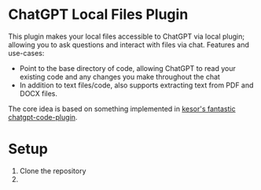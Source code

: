 # ChatGPT Local Files Plugin

This plugin makes your local files accessible to ChatGPT via local plugin; allowing you to ask questions and interact with files via chat. Features and use-cases:

- Point to the base directory of code, allowing ChatGPT to read your existing code and any changes you make throughout the chat
- In addition to text files/code, also supports extracting text from PDF and DOCX files.

The core idea is based on something implemented in [kesor's fantastic chatgpt-code-plugin](https://github.com/kesor/chatgpt-code-plugin). 

# Setup

1. Clone the repository 
2. 
